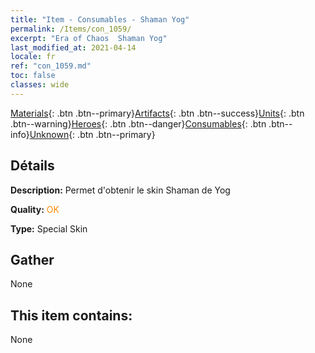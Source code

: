 ```yaml
---
title: "Item - Consumables - Shaman Yog"
permalink: /Items/con_1059/
excerpt: "Era of Chaos  Shaman Yog"
last_modified_at: 2021-04-14
locale: fr
ref: "con_1059.md"
toc: false
classes: wide
---
```

 [Materials](/fr/Items/){: .btn .btn--primary}[Artifacts](/fr/Items/Artifacts/){: .btn .btn--success}[Units](/fr/Items/Units/){: .btn .btn--warning}[Heroes](/fr/Items/Heroes/){: .btn .btn--danger}[Consumables](/fr/Items/Consumables/){: .btn .btn--info}[Unknown](/fr/Items/Unknown/){: .btn .btn--primary}

## Détails
 **Description:** Permet d'obtenir le skin Shaman de Yog

 **Quality:** <span style="color: #FF8C00">OK</span>

 **Type:** Special Skin

## Gather

  None

## This item contains:

  None

